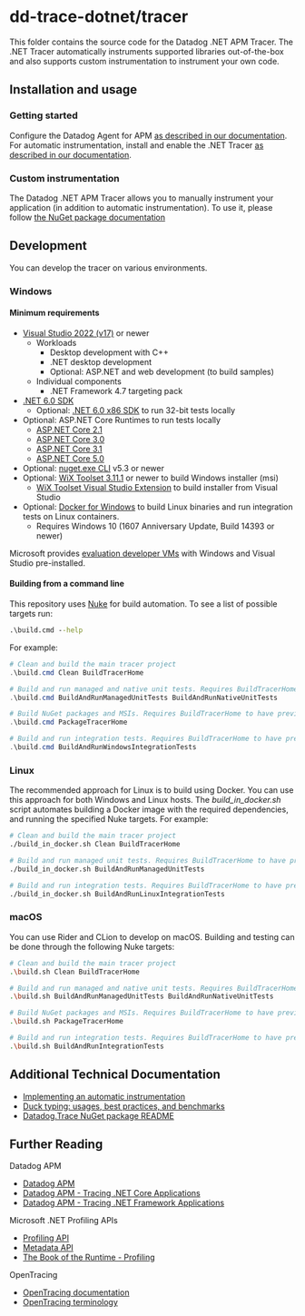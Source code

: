 ﻿# dd-trace-dotnet/tracer

This folder contains the source code for the Datadog .NET APM Tracer. The .NET Tracer automatically instruments supported libraries out-of-the-box and also supports custom instrumentation to instrument your own code.

## Installation and usage

### Getting started

Configure the Datadog Agent for APM [as described in our documentation](https://docs.datadoghq.com/tracing/setup_overview/setup/dotnet-core#configure-the-datadog-agent-for-apm). For automatic instrumentation, install and enable the .NET Tracer [as described in our documentation](https://docs.datadoghq.com/tracing/setup_overview/setup/dotnet-core/?tab=windows#install-the-tracer).

### Custom instrumentation

The Datadog .NET APM Tracer allows you to manually instrument your application (in addition to automatic instrumentation). To use it, please follow [the NuGet package documentation](https://github.com/DataDog/dd-trace-dotnet/tree/master/docs/Datadog.Trace/README.md)

## Development

You can develop the tracer on various environments.

### Windows

#### Minimum requirements

- [Visual Studio 2022 (v17)](https://visualstudio.microsoft.com/downloads/) or newer
  - Workloads
    - Desktop development with C++
    - .NET desktop development
    - Optional: ASP.NET and web development (to build samples)
  - Individual components
    - .NET Framework 4.7 targeting pack
- [.NET 6.0 SDK](https://dotnet.microsoft.com/download/dotnet/6.0)
  - Optional: [.NET 6.0 x86 SDK](https://dotnet.microsoft.com/download/dotnet/6.0) to run 32-bit tests locally
- Optional: ASP.NET Core Runtimes to run tests locally
  - [ASP.NET Core 2.1](https://dotnet.microsoft.com/download/dotnet/2.1)
  - [ASP.NET Core 3.0](https://dotnet.microsoft.com/download/dotnet/3.0)
  - [ASP.NET Core 3.1](https://dotnet.microsoft.com/download/dotnet/3.1)
  - [ASP.NET Core 5.0](https://dotnet.microsoft.com/download/dotnet/5.0)
- Optional: [nuget.exe CLI](https://www.nuget.org/downloads) v5.3 or newer
- Optional: [WiX Toolset 3.11.1](http://wixtoolset.org/releases/) or newer to build Windows installer (msi)
  - [WiX Toolset Visual Studio Extension](https://wixtoolset.org/releases/) to build installer from Visual Studio
- Optional: [Docker for Windows](https://docs.docker.com/docker-for-windows/) to build Linux binaries and run integration tests on Linux containers.
  - Requires Windows 10 (1607 Anniversary Update, Build 14393 or newer)

Microsoft provides [evaluation developer VMs](https://developer.microsoft.com/en-us/windows/downloads/virtual-machines) with Windows and Visual Studio pre-installed.

#### Building from a command line

This repository uses [Nuke](https://nuke.build/) for build automation. To see a list of possible targets run:

```cmd
.\build.cmd --help
```

For example:

```powershell
# Clean and build the main tracer project
.\build.cmd Clean BuildTracerHome

# Build and run managed and native unit tests. Requires BuildTracerHome to have previously been run
.\build.cmd BuildAndRunManagedUnitTests BuildAndRunNativeUnitTests

# Build NuGet packages and MSIs. Requires BuildTracerHome to have previously been run
.\build.cmd PackageTracerHome

# Build and run integration tests. Requires BuildTracerHome to have previously been run
.\build.cmd BuildAndRunWindowsIntegrationTests
```

### Linux

The recommended approach for Linux is to build using Docker. You can use this approach for both Windows and Linux hosts. The _build_in_docker.sh_ script automates building a Docker image with the required dependencies, and running the specified Nuke targets. For example:

```bash
# Clean and build the main tracer project
./build_in_docker.sh Clean BuildTracerHome

# Build and run managed unit tests. Requires BuildTracerHome to have previously been run
./build_in_docker.sh BuildAndRunManagedUnitTests

# Build and run integration tests. Requires BuildTracerHome to have previously been run
./build_in_docker.sh BuildAndRunLinuxIntegrationTests
```

### macOS

You can use Rider and CLion to develop on macOS. Building and testing can be done through the following Nuke targets:

```bash
# Clean and build the main tracer project
.\build.sh Clean BuildTracerHome

# Build and run managed and native unit tests. Requires BuildTracerHome to have previously been run
.\build.sh BuildAndRunManagedUnitTests BuildAndRunNativeUnitTests

# Build NuGet packages and MSIs. Requires BuildTracerHome to have previously been run
.\build.sh PackageTracerHome

# Build and run integration tests. Requires BuildTracerHome to have previously been run
.\build.sh BuildAndRunIntegrationTests
```

## Additional Technical Documentation

* [Implementing an automatic instrumentation](../docs/development/AutomaticInstrumentation.md)
* [Duck typing: usages, best practices, and benchmarks](../docs/development/DuckTyping.md)
* [Datadog.Trace NuGet package README](../docs/Datadog.Trace/README.md)

## Further Reading

Datadog APM
- [Datadog APM](https://docs.datadoghq.com/tracing/)
- [Datadog APM - Tracing .NET Core Applications](https://docs.datadoghq.com/tracing/setup_overview/setup/dotnet-core)
- [Datadog APM - Tracing .NET Framework Applications](https://docs.datadoghq.com/tracing/setup_overview/setup/dotnet-framework)

Microsoft .NET Profiling APIs
- [Profiling API](https://docs.microsoft.com/en-us/dotnet/framework/unmanaged-api/profiling/)
- [Metadata API](https://docs.microsoft.com/en-us/dotnet/framework/unmanaged-api/metadata/)
- [The Book of the Runtime - Profiling](https://github.com/dotnet/coreclr/blob/master/Documentation/botr/profiling.md)

OpenTracing
- [OpenTracing documentation](https://github.com/opentracing/opentracing-csharp)
- [OpenTracing terminology](https://github.com/opentracing/specification/blob/master/specification.md)